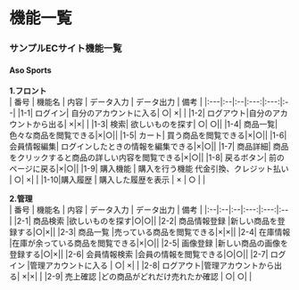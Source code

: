# 機能一覧
### サンプルECサイト機能一覧
#### Aso Sports
**1.フロント**  
 | 番号 | 機能名 | 内容 | データ入力 | データ出力 | 備考 |
 |:---|:--|:--|:---:|:---:|:--|
 |1-1| ログイン|  自分のアカウントに入る| ○| ×| |
 |1-2| ログアウト|自分のアカウントから出る| ×|×| |
 |1-3| 検索| 欲しいものを探す| ○| ○||
 |1-4| 商品一覧| 色々な商品を閲覧できる|×|○||
 |1-5| カート| 買う商品を閲覧できる|×|○||
 |1-6| 会員情報編集| ログインしたときの情報を編集できる|×|○||
 |1-7| 商品詳細| 商品をクリックすると商品の詳しい内容を閲覧できる|×|○||
 |1-8| 戻るボタン| 前のページに戻る|×|○||
 |1-9| 購入機能 | 購入を行う機能 代金引換、クレジット払い | ○| ×| |
 |1-10|購入履歴 | 購入した履歴を表示 | × | ○ | |
 
 **2.管理**  
 | 番号 | 機能名 | 内容 | データ入力 | データ出力 | 備考 |
 |:--|:--|:--|:---:|:---:|:--|
 |2-1| 商品検索 |欲しいものを探す|○|○||
 |2-2| 商品情報登録 |新しい商品を登録する|○|×||
 |2-3| 商品一覧 |売っている商品を閲覧できる|×|×||
 |2-4| 在庫情報 |在庫が余っている商品を閲覧できる|×|○||
 |2-5| 画像登録 |新しい商品の画像を登録する|○|×||
 |2-6| 会員情報検索 |会員の情報を閲覧できる|○|○||
 |2-7| ログイン |管理アカウントに入る | ○| ×| |
 |2-8| ログアウト|管理アカウントから出る| ×|×| |
 |2-9| 売上確認 |どの商品がどれだけ売れたか確認 | ○| ○| |

